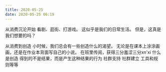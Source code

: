 ```yaml
---
title: 2020-05-25
date: 2020-05-25 06:19
---
```


从消费沉沦开始
看剧、逛街、打游戏。
这似乎是我们的日常生活。
但是，这真是我们想要的吗？

从消费到创造
小时候，我们总会有一些创造什么的渴望。
无论是在课本上涂涂画画，还是在作业本背面写自己的小说。
在班里传阅，获得三分羞涩三分xn'xi
什么是创造
得到的不是结果，而是产生这种结果的行为
社群支持
社群建立
工具和规则等等